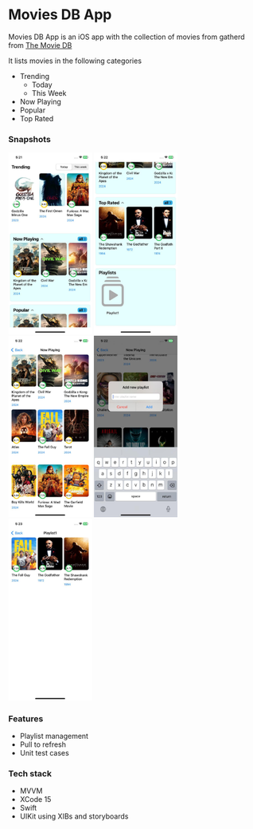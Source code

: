 # Movies DB App

Movies DB App is an iOS app with the collection of movies from gatherd from [The Movie DB](https://www.themoviedb.org/)

It lists movies in the following categories
- Trending
  - Today
  - This Week
- Now Playing
- Popular
- Top Rated

### Snapshots

<img alt="Home" src="home.jpeg" width="168"> <img alt="Home Scrolled" src="home_scroll.jpeg" width="168"> <img alt="Category Detail" src="category_detail.jpeg" width="168"> <img alt="Add to playlist" src="add_playlist.jpeg" width="168"> <img alt="Playlist detail" src="playlist_detail.jpeg" width="168">

### Features
- Playlist management
- Pull to refresh
- Unit test cases

### Tech stack
- MVVM
- XCode 15
- Swift
- UIKit using XIBs and storyboards
